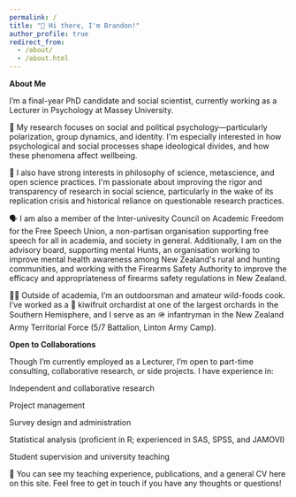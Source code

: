 ```yaml
---
permalink: /
title: "👋 Hi there, I'm Brandon!"
author_profile: true
redirect_from: 
  - /about/
  - /about.html
---
```


**About Me**

I’m a final-year PhD candidate and social scientist, currently working as a Lecturer in Psychology at Massey University.

📝 My research focuses on social and political psychology—particularly polarization, group dynamics, and identity. I'm especially interested in how psychological and social processes shape ideological divides, and how these phenomena affect wellbeing.

🧠 I also have strong interests in philosophy of science, metascience, and open science practices. I'm passionate about improving the rigor and transparency of research in social science, particularly in the wake of its replication crisis and historical reliance on questionable research practices.

🗣️ I am also a member of the Inter-univesity Council on Academic Freedom for the Free Speech Union, a non-partisan organisation supporting free speech for all in academia, and society in general. Additionally, I am on the advisory board, supporting mental Hunts, an organisation working to improve mental health awareness among New Zealand's rural and hunting communities, and working with the Firearms Safety Authority to improve the efficacy and appropriateness of firearms safety regulations in New Zealand. 

🧑‍🍳 Outside of academia, I’m an outdoorsman and amateur wild-foods cook. I’ve worked as a 🥝 kiwifruit orchardist at one of the largest orchards in the Southern Hemisphere, and I serve as an 🪖 infantryman in the New Zealand Army Territorial Force (5/7 Battalion, Linton Army Camp).

**Open to Collaborations**

Though I’m currently employed as a Lecturer, I’m open to part-time consulting, collaborative research, or side projects. I have experience in:

Independent and collaborative research

Project management

Survey design and administration

Statistical analysis (proficient in R; experienced in SAS, SPSS, and JAMOVI)

Student supervision and university teaching

📝 You can see my teaching experience, publications, and a general CV here on this site. Feel free to get in touch if you have any thoughts or questions! 
